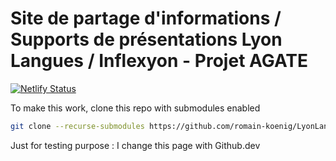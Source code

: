 # Site de partage d'informations / Supports de présentations Lyon Langues / Inflexyon - Projet AGATE

[![Netlify Status](https://api.netlify.com/api/v1/badges/2af77000-07ad-49ac-854d-35c6ce61529c/deploy-status)](https://app.netlify.com/sites/lyon-langues/deploys)

To make this work, clone this repo with submodules enabled

```bash
git clone --recurse-submodules https://github.com/romain-koenig/LyonLangues-AGATE.git
```

Just for testing purpose : I change this page with Github.dev

